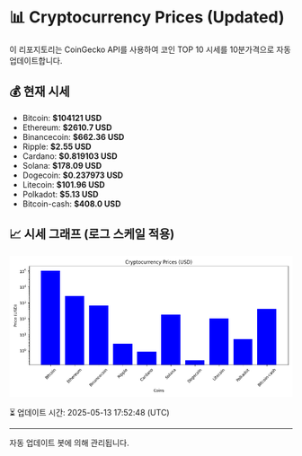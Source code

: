 
# 📊 Cryptocurrency Prices (Updated)

이 리포지토리는 CoinGecko API를 사용하여 코인 TOP 10 시세를 10분가격으로 자동 업데이트합니다.

## 💰 현재 시세
- Bitcoin: **$104121 USD**
- Ethereum: **$2610.7 USD**
- Binancecoin: **$662.36 USD**
- Ripple: **$2.55 USD**
- Cardano: **$0.819103 USD**
- Solana: **$178.09 USD**
- Dogecoin: **$0.237973 USD**
- Litecoin: **$101.96 USD**
- Polkadot: **$5.13 USD**
- Bitcoin-cash: **$408.0 USD**

## 📈 시세 그래프 (로그 스케일 적용)
![Crypto Prices](crypto_prices.png)

⏳ 업데이트 시간: 2025-05-13 17:52:48 (UTC)

---
자동 업데이트 봇에 의해 관리됩니다.
